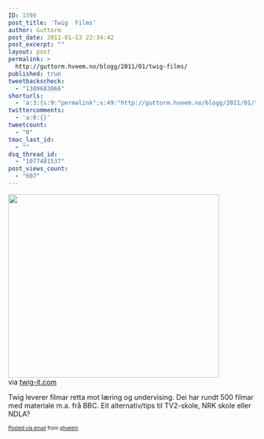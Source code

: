 ```yaml
---
ID: 1398
post_title: 'Twig  Films'
author: Guttorm
post_date: 2011-01-13 22:34:42
post_excerpt: ""
layout: post
permalink: >
  http://guttorm.hveem.no/blogg/2011/01/twig-films/
published: true
tweetbackscheck:
  - "1309683066"
shorturls:
  - 'a:3:{s:9:"permalink";s:49:"http://guttorm.hveem.no/blogg/2011/01/twig-films/";s:7:"tinyurl";s:26:"http://tinyurl.com/665srax";s:4:"isgd";s:19:"http://is.gd/A4b8PP";}'
twittercomments:
  - 'a:0:{}'
tweetcount:
  - "0"
tmac_last_id:
  - ""
dsq_thread_id:
  - "1077481537"
post_views_count:
  - "607"
---
```

<div class='posterous_autopost'><div class="posterous_bookmarklet_entry"> <img src="http://posterous.com/getfile/files.posterous.com/ghveem/hncgcBnmBHipGHevwcdCosbvCynwvcyCqBsmsAlmzFjulkmnAAgHfDHwuAIc/media_httpwwwtwigitco_oEbsu.jpg.scaled500.jpg" width="429" height="374"/>     <div class="posterous_quote_citation">via <a href="http://www.twig-it.com/twig/twig-films">twig-it.com</a></div> <p>Twig leverer filmar retta mot læring og undervising. Dei har rundt 500 filmar med materiale m.a. frå BBC. Eit alternativ/tips til TV2-skole, NRK skole eller NDLA?</p></div>      <p style="font-size: 10px;">  <a href="http://posterous.com">Posted via email</a>   from <a href="http://ghveem.posterous.com/twig-films">ghveem</a>  </p>  </div>